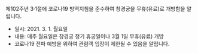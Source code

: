 제102주년 3·1절에 코로나19 방역지침을 준수하여 창경궁을 무휴(유료)로 개방함을 알립니다.
- 일시: 2021. 3. 1. 월요일
- 내용: 매주 월요일은 창경궁 정기 휴궁일이나 3월 1일 무휴(유료) 개방
- 코로나19 전파 예방을 위하여 관람객 입장이 제한될 수 있음을 알립니다.